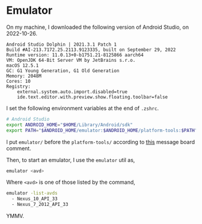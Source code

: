 # Emulator

On my machine, I downloaded the following version of Android Studio,  on 2022-10-26.

```
Android Studio Dolphin | 2021.3.1 Patch 1
Build #AI-213.7172.25.2113.9123335, built on September 29, 2022
Runtime version: 11.0.13+0-b1751.21-8125866 aarch64
VM: OpenJDK 64-Bit Server VM by JetBrains s.r.o.
macOS 12.5.1
GC: G1 Young Generation, G1 Old Generation
Memory: 2048M
Cores: 10
Registry:
    external.system.auto.import.disabled=true
    ide.text.editor.with.preview.show.floating.toolbar=false
```

I set the following environment variables at the end of `.zshrc`.

```bash
# Android Studio
export ANDROID_HOME="$HOME/Library/Android/sdk"
export PATH="$ANDROID_HOME/emulator:$ANDROID_HOME/platform-tools:$PATH"
```

I put `emulator/` before the `platform-tools/` according to [this](https://issuetracker.google.com/issues/37137213#comment24) message board comment.

Then, to start an emulator, I use the `emulator` util as,

```bash
emulator <avd>
```

Where `<avd>` is one of those listed by the command,

```bash
emulator -list-avds
  - Nexus_10_API_33
  - Nexus_7_2012_API_33
```

YMMV.